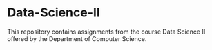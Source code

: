 # Data-Science-II

This repository contains assignments from the course Data Science II offered by the Department of Computer Science.
